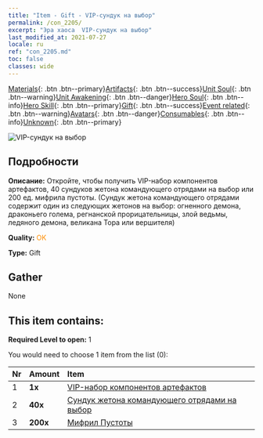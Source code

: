 ```yaml
---
title: "Item - Gift - VIP-сундук на выбор"
permalink: /con_2205/
excerpt: "Эра хаоса  VIP-сундук на выбор"
last_modified_at: 2021-07-27
locale: ru
ref: "con_2205.md"
toc: false
classes: wide
---
```

 [Materials](/ItemsRU/){: .btn .btn--primary}[Artifacts](/ItemsRU/Artifacts/){: .btn .btn--success}[Unit Soul](/ItemsRU/UnitSoul/){: .btn .btn--warning}[Unit Awakening](/ItemsRU/UnitAwakening/){: .btn .btn--danger}[Hero Soul](/ItemsRU/HeroSoul/){: .btn .btn--info}[Hero Skill](/ItemsRU/HeroSkill/){: .btn .btn--primary}[Gift](/ItemsRU/Gift/){: .btn .btn--success}[Event related](/ItemsRU/Events/){: .btn .btn--warning}[Avatars](/ItemsRU/Avatars/){: .btn .btn--danger}[Consumables](/ItemsRU/Consumables/){: .btn .btn--info}[Unknown](/ItemsRU/Unknown/){: .btn .btn--primary}

 ![VIP-сундук на выбор](/images/t/i_907181.png)

## Подробности
 **Описание:** Откройте, чтобы получить VIP-набор компонентов артефактов, 40 сундуков жетона командующего отрядами на выбор или 200 ед. мифрила пустоты. (Сундук жетона командующего отрядами содержит один из следующих жетонов на выбор: огненного демона, драконьего голема, регнанской прорицательницы, злой ведьмы, ледяного демона, великана Тора или вершителя)

 **Quality:** <span style="color: #FF8C00">OK</span>

 **Type:** Gift

## Gather

  None

## This item contains:

 **Required Level to open:** 1

 You would need to choose 1 item from the list (0):

  | Nr | Amount |     Item    |
  |:---|:-------|:------------|
  | 1 |  **1x** | [VIP-набор компонентов артефактов](/ItemsRU/con_1874/) |  | 
  | 2 |  **40x** | [Сундук жетона командующего отрядами на выбор](/ru/Items/con_2206/) |  | 
  | 3 |  **200x** | [Мифрил Пустоты](/ItemsRU/con_817/) |  | 
